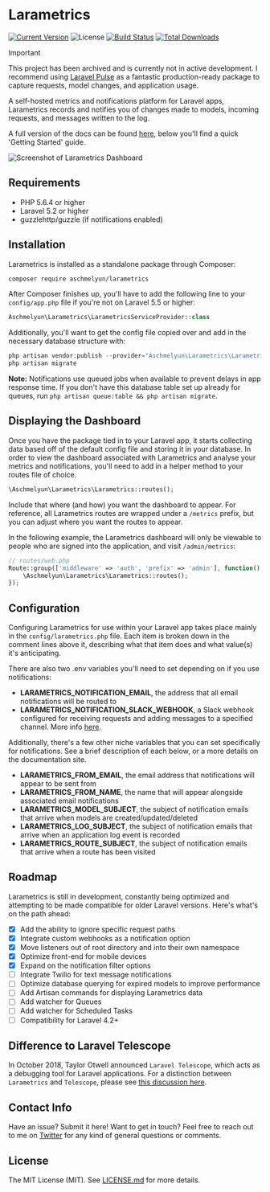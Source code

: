 # Larametrics

[![Current Version](https://img.shields.io/packagist/v/aschmelyun/larametrics.svg?style=flat-square)](https://packagist.org/packages/aschmelyun/larametrics)
![License](https://img.shields.io/github/license/aschmelyun/larametrics.svg?style=flat-square)
[![Build Status](https://img.shields.io/travis/aschmelyun/larametrics/master.svg?style=flat-square)](https://travis-ci.org/aschmelyun/larametrics)
[![Total Downloads](https://img.shields.io/packagist/dt/aschmelyun/larametrics.svg?style=flat-square)](https://packagist.org/packages/aschmelyun/larametrics)

> [!IMPORTANT]
> This project has been archived and is currently not in active development. I recommend using [Laravel Pulse](https://pulse.laravel.com) as a fantastic production-ready package to capture requests, model changes, and application usage.

A self-hosted metrics and notifications platform for Laravel apps, Larametrics records and notifies you of changes made to models, incoming requests, and messages written to the log.

A full version of the docs can be found [here](https://larametrics.com/docs), below you'll find a quick 'Getting Started' guide.

![Screenshot of Larametrics Dashboard](https://i.imgur.com/IsAEsKn.png)

## Requirements
- PHP 5.6.4 or higher
- Laravel 5.2 or higher
- guzzlehttp/guzzle (if notifications enabled) 

## Installation
Larametrics is installed as a standalone package through Composer:

```bash
composer require aschmelyun/larametrics
```

After Composer finishes up, you'll have to add the following line to your `config/app.php` file if you're not on Laravel 5.5 or higher:

```php
Aschmelyun\Larametrics\LarametricsServiceProvider::class
```

Additionally, you'll want to get the config file copied over and add in the necessary database structure with:

```php
php artisan vendor:publish --provider="Aschmelyun\Larametrics\LarametricsServiceProvider"
php artisan migrate
```

**Note:** Notifications use queued jobs when available to prevent delays in app response time. If you don't have this database table set up already for queues, run `php artisan queue:table && php artisan migrate`. 

## Displaying the Dashboard

Once you have the package tied in to your Laravel app, it starts collecting data based off of the default config file and storing it in your database. In order to view the dashboard associated with Larametrics and analyse your metrics and notifications, you'll need to add in a helper method to your routes file of choice.

```php
\Aschmelyun\Larametrics\Larametrics::routes();
```

Include that where (and how) you want the dashboard to appear. For reference, all Larametrics routes are wrapped under a `/metrics` prefix, but you can adjust where you want the routes to appear.

In the following example, the Larametrics dashboard will only be viewable to people who are signed into the application, and visit `/admin/metrics`:

```php
// routes/web.php
Route::group(['middleware' => 'auth', 'prefix' => 'admin'], function() {
    \Aschmelyun\Larametrics\Larametrics::routes();
});
```

## Configuration

Configuring Larametrics for use within your Laravel app takes place mainly in the `config/larametrics.php` file. Each item is broken down in the comment lines above it, describing what that item does and what value(s) it's anticipating. 

There are also two .env variables you'll need to set depending on if you use notifications:

- **LARAMETRICS_NOTIFICATION_EMAIL**, the address that all email notifications will be routed to
- **LARAMETRICS_NOTIFICATION_SLACK_WEBHOOK**, a Slack webhook configured for receiving requests and adding messages to a specified channel. More info [here](https://get.slack.help/hc/en-us/articles/115005265063-Incoming-WebHooks-for-Slack).

Additionally, there's a few other niche variables that you can set specifically for notifications. See a brief description of each below, or a more details on the documentation site.

- **LARAMETRICS_FROM_EMAIL**, the email address that notifications will appear to be sent from
- **LARAMETRICS_FROM_NAME**, the name that will appear alongside associated email notifications
- **LARAMETRICS_MODEL_SUBJECT**, the subject of notification emails that arrive when models are created/updated/deleted
- **LARAMETRICS_LOG_SUBJECT**, the subject of notification emails that arrive when an application log event is recorded
- **LARAMETRICS_ROUTE_SUBJECT**, the subject of notification emails that arrive when a route has been visited

## Roadmap
Larametrics is still in development, constantly being optimized and attempting to be made compatible for older Laravel versions. Here's what's on the path ahead:

- [x] Add the ability to ignore specific request paths
- [x] Integrate custom webhooks as a notification option
- [x] Move listeners out of root directory and into their own namespace
- [x] Optimize front-end for mobile devices
- [x] Expand on the notification filter options
- [ ] Integrate Twilio for text message notifications
- [ ] Optimize database querying for expired models to improve performance
- [ ] Add Artisan commands for displaying Larametrics data
- [ ] Add watcher for Queues
- [ ] Add watcher for Scheduled Tasks
- [ ] Compatibility for Laravel 4.2+

## Difference to Laravel Telescope

In October 2018, Taylor Otwell announced `Laravel Telescope`, which acts as a debugging tool for Laravel applications. For a distinction between `Larametrics` and `Telescope`, please see [this discussion here](https://github.com/aschmelyun/larametrics/issues/11).

## Contact Info

Have an issue? Submit it here! Want to get in touch? Feel free to reach out to me on [Twitter](https://twitter.com/aschmelyun) for any kind of general questions or comments.

## License

The MIT License (MIT). See [LICENSE.md](https://github.com/aschmelyun/larametrics/blob/master/LICENSE.md) for more details.
